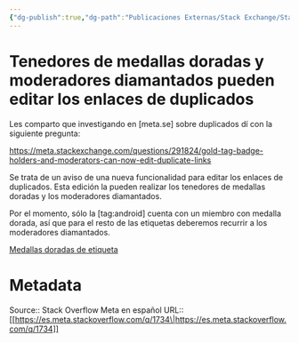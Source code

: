 ```yaml
---
{"dg-publish":true,"dg-path":"Publicaciones Externas/Stack Exchange/Stack Overflow en español/Stack Overflow en español Meta/es.meta.stackoverflow.com-1734.md","permalink":"/publicaciones-externas/stack-exchange/stack-overflow-en-espanol/stack-overflow-en-espanol-meta/es-meta-stackoverflow-com-1734/","title":"Tenedores de medallas doradas y moderadores diamantados pueden editar los enlaces de duplicados","hide":true,"noteIcon":"\"0\"","created":"2024-04-03T12:49:10.419-06:00","updated":"2024-04-05T16:44:00.737-06:00"}
---
```


# Tenedores de medallas doradas y moderadores diamantados pueden editar los enlaces de duplicados

Les comparto que investigando en [meta.se] sobre duplicados dí con la siguiente pregunta:
  
https://meta.stackexchange.com/questions/291824/gold-tag-badge-holders-and-moderators-can-now-edit-duplicate-links

Se trata de un aviso de una nueva funcionalidad para editar los enlaces de duplicados. Esta edición la pueden realizar los tenedores de medallas doradas y los moderadores diamantados.

Por el momento, sólo la [tag:android] cuenta con un miembro con medalla dorada, así que para el resto de las etiquetas deberemos recurrir a los moderadores diamantados.

[Medallas doradas de etiqueta][1]


  [1]: https://es.stackoverflow.com/help/badges?tab=tags&filter=gold

# Metadata
Source:: Stack Overflow Meta en español
URL:: [[https://es.meta.stackoverflow.com/q/1734\|https://es.meta.stackoverflow.com/q/1734]]

